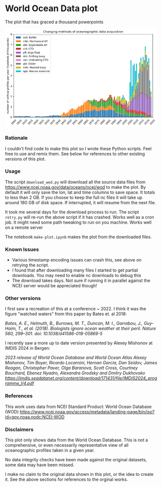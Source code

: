 # World Ocean Data plot

The plot that has graced a thousand powerpoints

![Stacked histogram of yearly CTD profiles from WOD](wod-profiles.png)

### Rationale

I couldn't find code to make this plot so I wrote these Python scripts. Feel free to use and remix them. See below for references to other existing versions of this plot.

### Usage

The script `download_wod.py` will download all the source data files from https://www.ncei.noaa.gov/data/oceans/ncei/wod to make the plot. By default it will only save the lon, lat and time columns to save space. It totals to less than 2 GB. If you choose to keep the full nc files it will take up around 180 GB of disk space. If interrupted, it will resume from the next file.

It took me several days for the download process to run. The script `retry.py` will re-run the above script if it has crashed. Works well as a cron job. It might need some path tweaking to run on you machine. Works well on a remote server

The notebook `make-plot.ipynb` makes the plot from the downloaded files.

### Known Issues

- Various timestamp encoding issues can crash this, see above on retrying the script.
- I found that after downloading many files I started to get partial downloads. You may need to enable nc downloads to debug this
- The download takes days. Not sure if running it in parallel against the NCEI server would be appreciated though!

### Other versions

I first saw a recreation of this at a conference ~ 2022. I think it was the figure "watched waters" from this paper by Bates et. al 2018:

*Bates, A. E., Helmuth, B., Burrows, M. T., Duncan, M. I., Garrabou, J., Guy-Haim, T., et al. (2018). Biologists ignore ocean weather at their peril. Nature 560, 299–301. doi: 10.1038/d41586-018-05869-5*

I recently saw a more up to date version presented by Alexey Mishonov at IMDIS 2024 in Bergen:

*2023 release of World Ocean Database and World Ocean Atlas
Alexey Mishonov, Tim Boyer, Ricardo Locarnini, Hernan Garcia, Dan Seidov, James Reagan, Christopher Paver,
Olga Baranova, Scott Cross, Courtney Bouchard, Ebenez Nyadro, Alexandra Grodsky and Dmitry Dukhovsko
https://imdis.seadatanet.org/content/download/171431/file/IMDIS2024_programme_V4.pdf*

### References

This work uses data from NCEI Standard Product: World Ocean Database (WOD) https://www.ncei.noaa.gov/access/metadata/landing-page/bin/iso?id=gov.noaa.nodc:NCEI-WOD

### Disclaimers

This plot only shows data from the World Ocean Database. This is not a comprehensive, or even necessarily representative view of all oceanographic profiles taken in a given year.

No data integrity checks have been made against the original datasets, some data may have been missed.

I make no claim to the original data shown in this plot, or the idea to create it. See the above sections for references to the orginal works.
